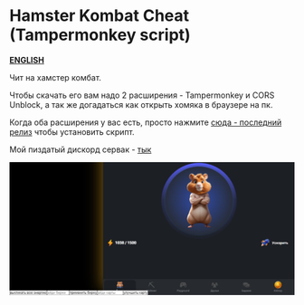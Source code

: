 # Hamster Kombat Cheat (Tampermonkey script)
**[ENGLISH](https://github.com/ulybaka1337/hamster-kombat-cheat/blob/main/READMEEN.md)**

Чит на хамстер комбат.

Чтобы скачать его вам надо 2 расширения - Tampermonkey и CORS Unblock, а так же догадаться как открыть хомяка в браузере на пк.

Когда оба расширения у вас есть, просто нажмите [сюда - последний релиз](https://github.com/ulybaka1337/hamster-kombat-cheat/raw/2.0/main.js) чтобы установить скрипт.

Мой пиздатый дискорд сервак - [тык](https://discord.gg/7radMBMnNZ)

![Hamster Kombat Cheat v2 screenshot](v2preview.png)
